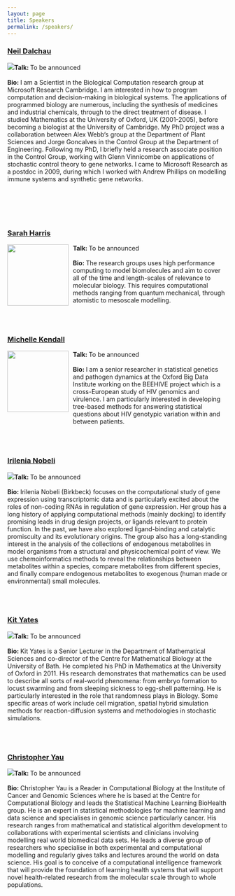 ```yaml
---
layout: page
title: Speakers
permalink: /speakers/
---
```

<h3><a href="https://www.microsoft.com/en-us/research/people/ndalchau/">Neil Dalchau</a></h3>
  <p>
     <img src="http://qsbworkshop.github.io/qsb2018/images/dalchau.png” alt=“Neil Dalchau“ style="float:Left;width:140px;padding-right:10px;"><b>Talk: </b>To be announced<br><br><b>Bio: </b>I am a Scientist in the Biological Computation research group at Microsoft Research Cambridge. I am interested in how to program computation and decision-making in biological systems. The applications of programmed biology are numerous, including the synthesis of medicines and industrial chemicals, through to the direct treatment of disease. I studied Mathematics at the University of Oxford, UK (2001-2005), before becoming a biologist at the University of Cambridge. My PhD project was a collaboration between Alex Webb‘s group at the Department of Plant Sciences and Jorge Goncalves in the Control Group at the Department of Engineering. Following my PhD, I briefly held a research associate position in the Control Group, working with Glenn Vinnicombe on applications of stochastic control theory to gene networks. I came to Microsoft Research as a postdoc in 2009, during which I worked with Andrew Phillips on modelling immune systems and synthetic gene networks. 
  </p>
<br>
<br>
<br>
<br>

<h3><a href="http://www.astbury.leeds.ac.uk/people/staff/staffpage.php?StaffID=SAH">Sarah Harris</a></h3>
  <p>
     <img src="http://qsbworkshop.github.io/qsb2018/images/HarrisS.jpg” alt="Sarah Harris" style="float:Left;width:140px;padding-right:10px;padding-bottom:50px;"><b>Talk: </b>To be announced<br><br><b>Bio: </b>The research groups uses high performance computing to model biomolecules and aim to cover all of the time and length-scales of relevance to molecular biology. This requires computational methods ranging from quantum mechanical, through atomistic to mesoscale modelling.
  </p>
<br>
<br>

<h3><a href="https://michellekendall.github.io/">Michelle Kendall</a></h3>
  <p>
     <img src="http://qsbworkshop.github.io/qsb2018/images/Michelle_Kendall.jpg” alt="Michelle Kendall" style="float:Left;width:140px;padding-right:10px;padding-bottom:50px;"><b>Talk: </b>To be announced<br><br><b>Bio: </b>I am a senior researcher in statistical genetics and pathogen dynamics at the Oxford Big Data Institute working on the BEEHIVE project which is a cross-European study of HIV genomics and virulence. I am particularly interested in developing tree-based methods for answering statistical questions about HIV genotypic variation within and between patients.  </p>
<br>
<br>

<h3><a href="http://people.cryst.bbk.ac.uk/~ubcg71a/research.html">Irilenia Nobeli</a></h3>
  <p>
     <img src="http://qsbworkshop.github.io/qsb2018/images/nobeli.jpg” alt=“Irilenia Nobeli“ style="float:Left;width:140px;padding-right:10px;padding-bottom:90px;"><b>Talk: </b>To be announced<br><br><b>Bio: </b>Irilenia Nobeli (Birkbeck) focuses on the computational study of gene expression using transcriptomic data and is particularly excited about the roles of non-coding RNAs in regulation of gene expression. Her group has a long history of applying computational methods (mainly docking) to identify promising leads in drug design projects, or ligands relevant to protein function. In the past, we have also explored ligand-binding and catalytic promiscuity and its evolutionary origins. The group also has a long-standing interest in the analysis of the collections of endogenous metabolites in model organisms from a structural and physicochemical point of view. We use chemoinformatics methods to reveal the relationships between metabolites within a species, compare metabolites from different species, and finally compare endogenous metabolites to exogenous (human made or environmental) small molecules.
  </p>
<br>
<br>

<h3><a href="http://kityates.com/">Kit Yates</a></h3>
  <p>
     <img src="http://qsbworkshop.github.io/qsb2018/images/kityates.jpg” alt=“Kit Yates“ style="float:Left;width:140px;padding-right:10px;padding-bottom:50px;"><b>Talk: </b>To be announced<br><br><b>Bio: </b>Kit Yates is a Senior Lecturer in the Department of Mathematical Sciences and co-director of the Centre for Mathematical Biology at the University of Bath. He completed his PhD in Mathematics at the University of Oxford in 2011. His research demonstrates that mathematics can be used to describe all sorts of real-world phenomena: from embryo formation to locust swarming and from sleeping sickness to egg-shell patterning. He is particularly interested in the role that randomness plays in Biology. Some specific areas of work include cell migration, spatial hybrid simulation methods for reaction-diffusion systems and methodologies in stochastic simulations.
  </p>
<br>
<br>

<h3><a href="https://www.birmingham.ac.uk/staff/profiles/cancer-genomic/yau-christopher.aspx">Christopher Yau</a></h3>
  <p>
     <img src="http://qsbworkshop.github.io/qsb2018/images/chrisyau.jpg” alt=“Chris Yau“ style="float:Left;width:140px;padding-right:10px;"><b>Talk: </b>To be announced<br><br><b>Bio: </b>Christopher Yau is a Reader in Computational Biology at the Institute of Cancer and Genomic Sciences where he is based at the Centre for Computational Biology and leads the Statistical Machine Learning BioHealth group. He is an expert in statistical methodologies for machine learning and data science and specialises in genomic science particularly cancer. His research ranges from mathematical and statistical algorithm development to collaborations with experimental scientists and clinicians involving modelling real world biomedical data sets. He leads a diverse group of researchers who specialise in both experimental and computational modelling and regularly gives talks and lectures around the world on data science. His goal is to conceive of a computational intelligence framework that will provide the foundation of learning health systems that will support novel health-related research from the molecular scale through to whole populations. 
  </p>

